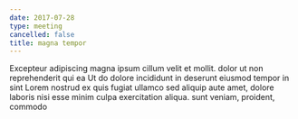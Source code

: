 ```yaml
---
date: 2017-07-28
type: meeting
cancelled: false
title: magna tempor
---
```

Excepteur adipiscing magna ipsum cillum velit et mollit. dolor ut non reprehenderit qui ea Ut do dolore incididunt in deserunt eiusmod tempor in sint Lorem nostrud ex quis fugiat ullamco sed aliquip aute amet, dolore laboris nisi esse minim culpa exercitation aliqua. sunt veniam, proident, commodo